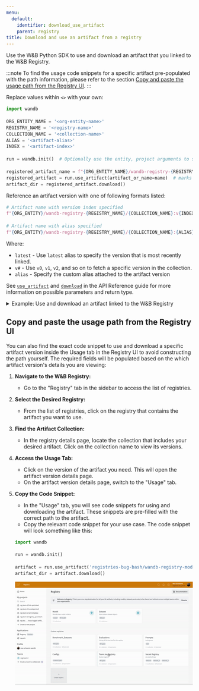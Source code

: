 ```yaml
---
menu:
  default:
    identifier: download_use_artifact
    parent: registry
title: Download and use an artifact from a registry
---
```


Use the W&B Python SDK to use and download an artifact that you linked to the W&B Registry. 

:::note
To find the usage code snippets for a specific artifact pre-populated with the path information, please refer to the section [Copy and paste the usage path from the Registry UI](#copy-and-paste-the-usage-path-from-the-registry-ui).
:::

Replace values within `<>` with your own:

```python
import wandb

ORG_ENTITY_NAME = '<org-entity-name>'
REGISTRY_NAME = '<registry-name>'
COLLECTION_NAME = '<collection-name>'
ALIAS = '<artifact-alias>'
INDEX = '<artifact-index>'

run = wandb.init()  # Optionally use the entity, project arguments to specify where the run should be created

registered_artifact_name = f"{ORG_ENTITY_NAME}/wandb-registry-{REGISTRY_NAME}/{COLLECTION_NAME}:{ALIAS}"
registered_artifact = run.use_artifact(artifact_or_name=name)  # marks this artifact as an input to your run
artifact_dir = registered_artifact.download()  
```

Reference an artifact version with one of following formats listed:

```python
# Artifact name with version index specified
f"{ORG_ENTITY}/wandb-registry-{REGISTRY_NAME}/{COLLECTION_NAME}:v{INDEX}"

# Artifact name with alias specified
f"{ORG_ENTITY}/wandb-registry-{REGISTRY_NAME}/{COLLECTION_NAME}:{ALIAS}"
```
Where:
* `latest` - Use `latest` alias to specify the version that is most recently linked.
* `v#` - Use `v0`, `v1`, `v2`, and so on to fetch a specific version in the collection.
* `alias` - Specify the custom alias attached to the artifact version

See [`use_artifact`](../../ref/python/run.md#use_artifact) and [`download`](/ref/python/artifact#download) in the API Reference guide for more information on possible parameters and return type.

<details>
<summary>Example: Use and download an artifact linked to the W&B Registry</summary>

For example, in the proceeding code snippet a user called the `use_artifact` API. They specified the name of the model artifact they want to fetch and they also provided a version/alias. They then stored the path that returned from the API to the `downloaded_path` variable.

```python
import wandb
TEAM_NAME = "product-team-applications"
PROJECT_NAME = "user-stories"

ORG_ENTITY_NAME = "wandb"
REGISTRY_NAME = "Fine-tuned Models"
COLLECTION_NAME = "phi3-finetuned"
ALIAS = 'production'

# Initialize a run inside the specified team and project
run = wandb.init(entity=TEAM_NAME, propject=PROJECT_NAME)

registered_artifact_name = f"{ORG_ENTITY_NAME}/wandb-registry-{REGISTRY_NAME}/{COLLECTION_NAME}:{ALIAS}"

# Access an artifact and mark it as input to your run for lineage tracking
registered_artifact = run.use_artifact(artifact_or_name=name)  # 
# Download artifact. Returns path to downloaded contents
downloaded_path = registered_artifact.download()  
```
</details>

## Copy and paste the usage path from the Registry UI

You can also find the exact code snippet to use and download a specific artifact version inside the Usage tab in the Registry UI to avoid constructing the path yourself. The required fields will be populated based on the which artifact version's details you are viewing:

1. **Navigate to the W&B Registry:**
   - Go to the "Registry" tab in the sidebar to access the list of registries.

2. **Select the Desired Registry:**
   - From the list of registries, click on the registry that contains the artifact you want to use. 

3. **Find the Artifact Collection:**
   - In the registry details page, locate the collection that includes your desired artifact. Click on the collection name to view its versions.

4. **Access the Usage Tab:**
   - Click on the version of the artifact you need. This will open the artifact version details page.
   - On the artifact version details page, switch to the "Usage" tab.

5. **Copy the Code Snippet:**
   - In the "Usage" tab, you will see code snippets for using and downloading the artifact. These snippets are pre-filled with the correct path to the artifact.
   - Copy the relevant code snippet for your use case. The code snippet will look something like this:

   ```python
   import wandb

   run = wandb.init()

   artifact = run.use_artifact('registries-bug-bash/wandb-registry-model/registry-quickstart-collection:v3', type='model')
   artifact_dir = artifact.download()
   ```
   ![](/images/registry/find_usage_in_registry_ui.gif)